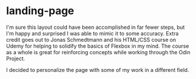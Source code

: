 # landing-page

I'm sure this layout could have been accomplished in far fewer steps, but I'm happy and surprised I was able to mimic it to some accuracy.
Extra credit goes out to Jonas Schmedtmann and his HTML/CSS course on Udemy for helping to solidify the basics of Flexbox in my mind. The course as a whole is great for reinforcing concepts while working through the Odin Project.

I decided to personalize the page with some of my work in a different field.